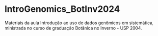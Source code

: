 # IntroGenomics_BotInv2024
Materiais da aula Introdução ao uso de dados genômicos em sistemática, ministrada no curso de graduação Botânica no Inverno - USP 2004.

